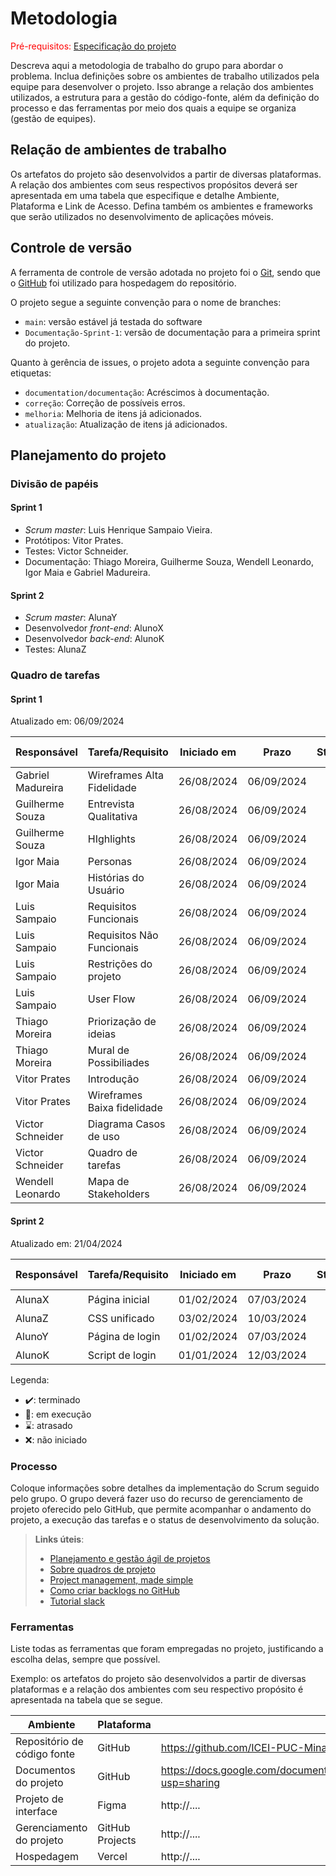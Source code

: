
# Metodologia

<span style="color:red">Pré-requisitos: <a href="02-Especificacao.md"> Especificação do projeto</a></span>

Descreva aqui a metodologia de trabalho do grupo para abordar o problema. Inclua definições sobre os ambientes de trabalho utilizados pela equipe para desenvolver o projeto. Isso abrange a relação dos ambientes utilizados, a estrutura para a gestão do código-fonte, além da definição do processo e das ferramentas por meio dos quais a equipe se organiza (gestão de equipes).

## Relação de ambientes de trabalho

Os artefatos do projeto são desenvolvidos a partir de diversas plataformas. A relação dos ambientes com seus respectivos propósitos deverá ser apresentada em uma tabela que especifique e detalhe Ambiente, Plataforma e Link de Acesso. Defina também os ambientes e frameworks que serão utilizados no desenvolvimento de aplicações móveis.

## Controle de versão

A ferramenta de controle de versão adotada no projeto foi o [Git](https://git-scm.com/), sendo que o [GitHub](https://github.com) foi utilizado para hospedagem do repositório.

O projeto segue a seguinte convenção para o nome de branches:

- `main`: versão estável já testada do software
- `Documentação-Sprint-1`: versão de documentação para a primeira sprint do projeto.

Quanto à gerência de issues, o projeto adota a seguinte convenção para etiquetas:

- `documentation/documentação`: Acréscimos à documentação.
- `correção`: Correção de possíveis erros.
- `melhoria`: Melhoria de itens já adicionados.
- `atualização`: Atualização de itens já adicionados.

<!-- > **Links úteis**:
> - [Tutorial GitHub](https://guides.github.com/activities/hello-world/)
> - [Git e GitHub](https://www.youtube.com/playlist?list=PLHz_AreHm4dm7ZULPAmadvNhH6vk9oNZA)
> - [Comparando fluxos de trabalho](https://www.atlassian.com/br/git/tutorials/comparing-workflows)
> - [Understanding the GitHub flow](https://guides.github.com/introduction/flow/)
> - [The gitflow workflow - in less than 5 mins](https://www.youtube.com/watch?v=1SXpE08hvGs) -->

## Planejamento do projeto

###  Divisão de papéis

#### Sprint 1
- _Scrum master_: Luis Henrique Sampaio Vieira.
- Protótipos: Vitor Prates.
- Testes: Victor Schneider.
- Documentação: Thiago Moreira, Guilherme Souza, Wendell Leonardo,  Igor Maia e Gabriel Madureira.

#### Sprint 2
- _Scrum master_: AlunaY
- Desenvolvedor _front-end_: AlunoX
- Desenvolvedor _back-end_: AlunoK
- Testes: AlunaZ

###  Quadro de tarefas

#### Sprint 1

Atualizado em: 06/09/2024

| Responsável      | Tarefa/Requisito            | Iniciado em| Prazo      | Status | Terminado em|
| :----            |    :----                    |      :----:| :----:     | :----: | :----:      |
| Gabriel Madureira| Wireframes Alta Fidelidade  | 26/08/2024 | 06/09/2024 | ✔️    | 06/09/2024  |
| Guilherme Souza  | Entrevista Qualitativa      | 26/08/2024 | 06/09/2024 | ✔️    | 06/09/2024  |
| Guilherme Souza  | HIghlights                  | 26/08/2024 | 06/09/2024 | ✔️    | 06/09/2024  |
| Igor Maia        | Personas                    | 26/08/2024 | 06/09/2024 | 📝    | 06/09/2024  |
| Igor Maia        | Histórias do Usuário        | 26/08/2024 | 06/09/2024 | 📝    | 06/09/2024  |
| Luis Sampaio     | Requisitos Funcionais       | 26/08/2024 | 06/09/2024 | ✔️    | 30/08/2024  |
| Luis Sampaio     | Requisitos Não Funcionais   | 26/08/2024 | 06/09/2024 | ✔️    | 30/08/2024  |
| Luis Sampaio     | Restrições do projeto       | 26/08/2024 | 06/09/2024 | ✔️    | 30/08/2024  |
| Luis Sampaio     | User Flow                   | 26/08/2024 | 06/09/2024 | 📝    | 30/08/2024  |
| Thiago Moreira   | Priorização de ideias       | 26/08/2024 | 06/09/2024 | ⌛    | 06/09/2024  |
| Thiago Moreira   | Mural de Possibiliades      | 26/08/2024 | 06/09/2024 | ✔️    | 06/09/2024  |
| Vitor Prates     | Introdução                  | 26/08/2024 | 06/09/2024 | 📝    | 04/09/2024  |
| Vitor Prates     | Wireframes Baixa fidelidade | 26/08/2024 | 06/09/2024 | 📝    | 05/09/2024  |
| Victor Schneider | Diagrama Casos de uso       | 26/08/2024 | 06/09/2024 | ✔️    | 06/09/2024  |
| Victor Schneider | Quadro de tarefas           | 26/08/2024 | 06/09/2024 | ✔️    | 06/09/2024  |
| Wendell Leonardo | Mapa de Stakeholders        | 26/08/2024 | 06/09/2024 | 📝    | 06/09/2024  |

#### Sprint 2

Atualizado em: 21/04/2024

| Responsável   | Tarefa/Requisito | Iniciado em    | Prazo      | Status | Terminado em    |
| :----         |    :----         |      :----:    | :----:     | :----: | :----:          |
| AlunaX        | Página inicial   | 01/02/2024     | 07/03/2024 | ✔️    | 05/02/2024      |
| AlunaZ        | CSS unificado    | 03/02/2024     | 10/03/2024 | 📝    |                 |
| AlunoY        | Página de login  | 01/02/2024     | 07/03/2024 | ⌛     |                 |
| AlunoK        | Script de login  |  01/01/2024    | 12/03/2024 | ❌    |       |


Legenda:
- ✔️: terminado
- 📝: em execução
- ⌛: atrasado
- ❌: não iniciado


<!-- > **Links úteis**:
> - [11 passos essenciais para implantar Scrum no seu projeto](https://mindmaster.com.br/scrum-11-passos/)
> - [Scrum em 9 minutos](https://www.youtube.com/watch?v=XfvQWnRgxG0)
> - [Os papéis do Scrum e a verdade sobre cargos nessa técnica](https://www.atlassian.com/br/agile/scrum/roles) -->

### Processo

Coloque informações sobre detalhes da implementação do Scrum seguido pelo grupo. O grupo deverá fazer uso do recurso de gerenciamento de projeto oferecido pelo GitHub, que permite acompanhar o andamento do projeto, a execução das tarefas e o status de desenvolvimento da solução.
 
> **Links úteis**:
> - [Planejamento e gestão ágil de projetos](https://pucminas.instructure.com/courses/87878/pages/unidade-2-tema-2-utilizacao-de-ferramentas-para-controle-de-versoes-de-software)
> - [Sobre quadros de projeto](https://docs.github.com/pt/issues/organizing-your-work-with-project-boards/managing-project-boards/about-project-boards)
> - [Project management, made simple](https://github.com/features/project-management/)
> - [Como criar backlogs no GitHub](https://www.youtube.com/watch?v=RXEy6CFu9Hk)
> - [Tutorial slack](https://slack.com/intl/en-br/)

### Ferramentas

Liste todas as ferramentas que foram empregadas no projeto, justificando a escolha delas, sempre que possível.

Exemplo: os artefatos do projeto são desenvolvidos a partir de diversas plataformas e a relação dos ambientes com seu respectivo propósito é apresentada na tabela que se segue.

| Ambiente                            | Plataforma                         | Link de acesso                         |
|-------------------------------------|------------------------------------|----------------------------------------|
| Repositório de código fonte         | GitHub                             | https://github.com/ICEI-PUC-Minas-PCO-ADS-TI/2024-2-p2-tiapn-doaso                            |
| Documentos do projeto               | GitHub                             | https://docs.google.com/document/d/1Xn5zD_GoZHLqoypVicsPDXxWhgpDhh4J4mkz1Q7JHiY/edit?usp=sharing                            |
| Projeto de interface                | Figma                              | http://....                            |
| Gerenciamento do projeto            | GitHub Projects                    | http://....                            |
| Hospedagem                          | Vercel                             | http://....                            |
 
